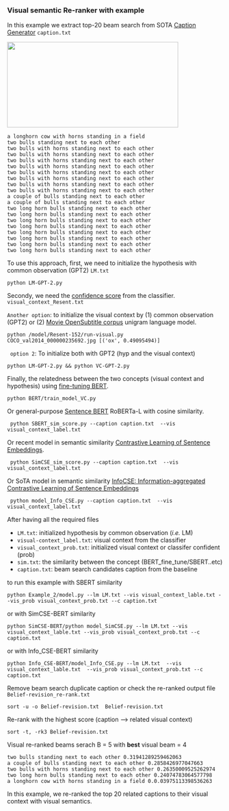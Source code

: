 
### Visual semantic Re-ranker with example 

In this example we extract top-20 beam search from SOTA [Caption Generator](https://github.com/aimagelab/meshed-memory-transformer) ``caption.txt``

<img align="center" width="400" height="200" src="COCO_val2014_000000235692.jpg">




```
a longhorn cow with horns standing in a field
two bulls standing next to each other	 
two bulls with horns standing next to each other	 
two bulls with horns standing next to each other	 
two bulls with horns standing next to each other	 
two bulls with horns standing next to each other	 
two bulls with horns standing next to each other	 
two bulls with horns standing next to each other	 
two bulls with horns standing next to each other	 
two bulls with horns standing next to each other	 
a couple of bulls standing next to each other	 
a couple of bulls standing next to each other	 
two long horn bulls standing next to each other	 
two long horn bulls standing next to each other	 
two long horn bulls standing next to each other	 
two long horn bulls standing next to each other
two long horn bulls standing next to each other	
two long horn bulls standing next to each other
two long horn bulls standing next to each other
two long horn bulls standing next to each other
```

To use this approach, first, we need to initialize  the hypothesis with common observation (GPT2) ``LM.txt``

```
python LM-GPT-2.py 
``` 

Secondy, we need the [confidence score](https://github.com/ahmedssabir/Belief-Revision-Score/tree/main/model/Resent-152) from the classifier.  `visual_context_Resent.txt`

``Another option``: to initialize the visual context by (1) common observation (GPT2) or (2) [Movie  OpenSubtitle corpus](http://www.lrec-conf.org/proceedings/lrec2016/pdf/947_Paper.pdf) unigram language model. 

```
python /model/Resent-152/run-visual.py
COCO_val2014_000000235692.jpg [('ox', 0.49095494)]
``` 
`` option 2``: To initialize both with GPT2 (hyp and the visual context) 
```
python LM-GPT-2.py && python VC-GPT-2.py
```  

Finally, the relatedness between the two concepts (visual context and hypothesis) using [fine-tuning BERT](https://github.com/ahmedssabir/Belief-Revision-Score/tree/main/BERT).

```
python BERT/train_model_VC.py 
```
Or general-purpose [Sentence BERT](https://github.com/UKPLab/sentence-transformers) RoBERTa-L with cosine similarity.

```
 python SBERT_sim_score.py --caption caption.txt  --vis visual_context_label.txt 
```

Or recent model in semantic similarity [Contrastive Learning of Sentence Embeddings](https://github.com/princeton-nlp/SimCSE). 

```
 python SimCSE_sim_score.py --caption caption.txt  --vis visual_context_label.txt 
``` 

Or SoTA model in semantic similarity [InfoCSE: Information-aggregated Contrastive Learning of Sentence Embeddings](https://github.com/caskcsg/sentemb/tree/main/InfoCSE)

```
 python model_Info_CSE.py --caption caption.txt  --vis visual_context_label.txt 
``` 

After having all the required files 


- `LM.txt`: initialized hypothesis by common observation (_i.e._ LM)
- `visual-context_label.txt`: visual context from the classifier 
- `visual_context_prob.txt`: initialized visual context or classifer confident (prob)
- `sim.txt`:   the similarity between the concept (BERT_fine_tune/SBERT..etc)
- `caption.txt`: beam search candidates caption from the baseline


to run this example with SBERT similarity 

``` 
python Example_2/model.py --lm LM.txt --vis visual_context_lable.txt --vis_prob visual_context_prob.txt --c caption.txt
```
or with SimCSE-BERT similarity 

```
python SimCSE-BERT/python model_SimCSE.py --lm LM.txt --vis visual_context_lable.txt --vis_prob visual_context_prob.txt --c caption.txt
``` 
or with Info_CSE-BERT similarity 

```
python Info_CSE-BERT/model_Info_CSE.py --lm LM.txt  --vis visual_context_lable.txt  --vis_prob visual_context_prob.txt --c caption.txt
```

Remove beam search duplicate caption or check the re-ranked output file `` Belief-revision_re-rank.txt`` 
```
sort -u -o Belief-revision.txt  Belief-revision.txt
```
Re-rank with the highest score (caption --> related visual context)
```
sort -t, -rk3 Belief-revision.txt
```

Visual re-ranked beams serach  B = 5 with **best** visual beam = 4 
```
two bulls standing next to each other 0.31941289259462063
a couple of bulls standing next to each other 0.2858426977047663
two bulls with horns standing next to each other 0.26350009525262974
two long horn bulls standing next to each other 0.24074783064577798
a longhorn cow with horns standing in a field 0.0.03975113398536263
 ``` 
In this example, we re-ranked the top 20 related captions to their visual context with visual semantics. 


